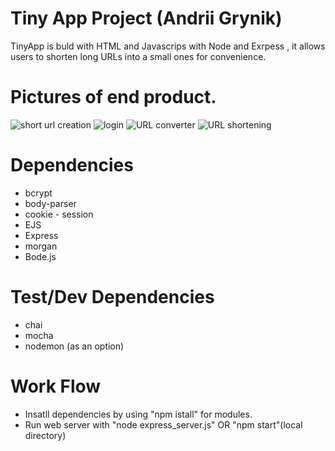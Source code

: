 # Tiny App Project (Andrii Grynik)

TinyApp is buld with HTML and Javascrips with Node and Exrpess , it allows users to shorten long URLs into a small ones for convenience. 


# Pictures of end product.

![short url creation](https://user-images.githubusercontent.com/95922075/214937637-f409e284-1b89-4cbf-a12e-7db23ab2df9d.jpg)
![login](https://user-images.githubusercontent.com/95922075/214937643-73da5cb2-cb1f-4230-9811-74d4a2e74267.jpg)
![URL converter](https://user-images.githubusercontent.com/95922075/214937644-376f9caa-77a3-421b-829d-37570d0b6962.jpg)
![URL shortening](https://user-images.githubusercontent.com/95922075/214937646-f18cc24e-0d12-4cd7-9de6-e088c7b9ae9a.jpg)


# Dependencies
* bcrypt
* body-parser
* cookie - session
* EJS
* Express
* morgan
* Bode.js

# Test/Dev Dependencies
* chai
* mocha
* nodemon (as an option)

# Work Flow
* Insatll dependencies by using "npm istall" for modules. 
* Run web server with "node express_server.js" OR "npm start"(local directory)
